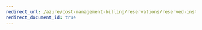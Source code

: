 ```yaml
---
redirect_url: /azure/cost-management-billing/reservations/reserved-instance-windows-software-costs
redirect_document_id: true
---
```

